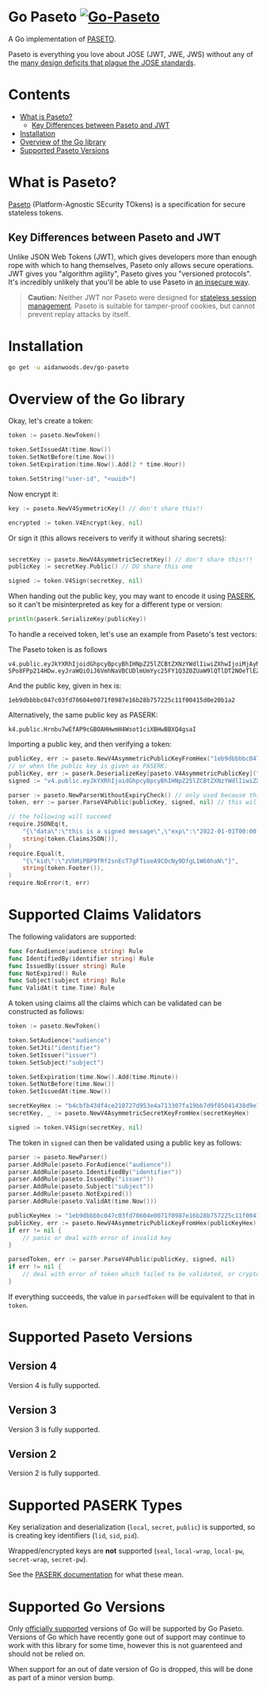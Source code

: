 # Go Paseto [![Go-Paseto](https://github.com/aidantwoods/go-paseto/actions/workflows/ci.yml/badge.svg)](https://github.com/aidantwoods/go-paseto/actions/workflows/ci.yml)

A Go implementation of [PASETO](https://github.com/paragonie/paseto).

Paseto is everything you love about JOSE (JWT, JWE, JWS) without any of the
[many design deficits that plague the JOSE standards](https://paragonie.com/blog/2017/03/jwt-json-web-tokens-is-bad-standard-that-everyone-should-avoid).


# Contents
* [What is Paseto?](#what-is-paseto)
  * [Key Differences between Paseto and JWT](#key-differences-between-paseto-and-jwt)
* [Installation](#installation)
* [Overview of the Go library](#overview-of-the-go-library)
* [Supported Paseto Versions](#supported-paseto-versions)

# What is Paseto?

[Paseto](https://github.com/paragonie/paseto) (Platform-Agnostic SEcurity
TOkens) is a specification for secure stateless tokens.

## Key Differences between Paseto and JWT

Unlike JSON Web Tokens (JWT), which gives developers more than enough rope with
which to hang themselves, Paseto only allows secure operations. JWT gives you
"algorithm agility", Paseto gives you "versioned protocols". It's incredibly
unlikely that you'll be able to use Paseto in
[an insecure way](https://auth0.com/blog/critical-vulnerabilities-in-json-web-token-libraries).

> **Caution:** Neither JWT nor Paseto were designed for
> [stateless session management](http://cryto.net/~joepie91/blog/2016/06/13/stop-using-jwt-for-sessions/).
> Paseto is suitable for tamper-proof cookies, but cannot prevent replay attacks
> by itself.

# Installation

```bash
go get -u aidanwoods.dev/go-paseto
```

# Overview of the Go library

Okay, let's create a token:
```go
token := paseto.NewToken()

token.SetIssuedAt(time.Now())
token.SetNotBefore(time.Now())
token.SetExpiration(time.Now().Add(2 * time.Hour))

token.SetString("user-id", "<uuid>")
```

Now encrypt it:
```go
key := paseto.NewV4SymmetricKey() // don't share this!!

encrypted := token.V4Encrypt(key, nil)
```

Or sign it (this allows receivers to verify it without sharing secrets):
```go

secretKey := paseto.NewV4AsymmetricSecretKey() // don't share this!!!
publicKey := secretKey.Public() // DO share this one

signed := token.V4Sign(secretKey, nil)
```

When handing out the public key, you may want to encode it using [PASERK](https://github.com/paseto-standard/paserk), so it can't be misinterpreted as key for a different type or version:
```go
println(paserk.SerializeKey(publicKey))
```

To handle a received token, let's use an example from Paseto's test vectors:

The Paseto token is as follows
```
v4.public.eyJkYXRhIjoidGhpcyBpcyBhIHNpZ25lZCBtZXNzYWdlIiwiZXhwIjoiMjAyMi0wMS0wMVQwMDowMDowMCswMDowMCJ9v3Jt8mx_TdM2ceTGoqwrh4yDFn0XsHvvV_D0DtwQxVrJEBMl0F2caAdgnpKlt4p7xBnx1HcO-SPo8FPp214HDw.eyJraWQiOiJ6VmhNaVBCUDlmUmYyc25FY1Q3Z0ZUaW9lQTlDT2NOeTlEZmdMMVc2MGhhTiJ9
```

And the public key, given in hex is:
```
1eb9dbbbbc047c03fd70604e0071f0987e16b28b757225c11f00415d0e20b1a2
```

Alternatively, the same public key as PASERK:
```
k4.public.Hrnbu7wEfAP9cGBOAHHwmH4Wsot1ciXBHwBBXQ4gsaI
```

Importing a public key, and then verifying a token:

```go
publicKey, err := paseto.NewV4AsymmetricPublicKeyFromHex("1eb9dbbbbc047c03fd70604e0071f0987e16b28b757225c11f00415d0e20b1a2") // this wil fail if given key in an invalid format
// or when the public key is given as PASERK:
publicKey, err := paserk.DeserializeKey[paseto.V4AsymmetricPublicKey]("k4.public.Hrnbu7wEfAP9cGBOAHHwmH4Wsot1ciXBHwBBXQ4gsaI")
signed := "v4.public.eyJkYXRhIjoidGhpcyBpcyBhIHNpZ25lZCBtZXNzYWdlIiwiZXhwIjoiMjAyMi0wMS0wMVQwMDowMDowMCswMDowMCJ9v3Jt8mx_TdM2ceTGoqwrh4yDFn0XsHvvV_D0DtwQxVrJEBMl0F2caAdgnpKlt4p7xBnx1HcO-SPo8FPp214HDw.eyJraWQiOiJ6VmhNaVBCUDlmUmYyc25FY1Q3Z0ZUaW9lQTlDT2NOeTlEZmdMMVc2MGhhTiJ9"

parser := paseto.NewParserWithoutExpiryCheck() // only used because this example token has expired, use NewParser() (which checks expiry by default)
token, err := parser.ParseV4Public(publicKey, signed, nil) // this will fail if parsing failes, cryptographic checks fail, or validation rules fail

// the following will succeed
require.JSONEq(t,
    "{\"data\":\"this is a signed message\",\"exp\":\"2022-01-01T00:00:00+00:00\"}",
    string(token.ClaimsJSON()),
)
require.Equal(t,
    "{\"kid\":\"zVhMiPBP9fRf2snEcT7gFTioeA9COcNy9DfgL1W60haN\"}",
    string(token.Footer()),
)
require.NoError(t, err)
```



# Supported Claims Validators
The following validators are supported:

```go
func ForAudience(audience string) Rule
func IdentifiedBy(identifier string) Rule
func IssuedBy(issuer string) Rule
func NotExpired() Rule
func Subject(subject string) Rule
func ValidAt(t time.Time) Rule
```

A token using claims all the claims which can be validated can be constructed as follows:

```go
token := paseto.NewToken()

token.SetAudience("audience")
token.SetJti("identifier")
token.SetIssuer("issuer")
token.SetSubject("subject")

token.SetExpiration(time.Now().Add(time.Minute))
token.SetNotBefore(time.Now())
token.SetIssuedAt(time.Now())

secretKeyHex := "b4cbfb43df4ce210727d953e4a713307fa19bb7d9f85041438d9e11b942a37741eb9dbbbbc047c03fd70604e0071f0987e16b28b757225c11f00415d0e20b1a2"
secretKey, _ := paseto.NewV4AsymmetricSecretKeyFromHex(secretKeyHex)

signed := token.V4Sign(secretKey, nil)
```

The token in `signed` can then be validated using a public key as follows:
```go
parser := paseto.NewParser()
parser.AddRule(paseto.ForAudience("audience"))
parser.AddRule(paseto.IdentifiedBy("identifier"))
parser.AddRule(paseto.IssuedBy("issuer"))
parser.AddRule(paseto.Subject("subject"))
parser.AddRule(paseto.NotExpired())
parser.AddRule(paseto.ValidAt(time.Now()))

publicKeyHex := "1eb9dbbbbc047c03fd70604e0071f0987e16b28b757225c11f00415d0e20b1a2"
publicKey, err := paseto.NewV4AsymmetricPublicKeyFromHex(publicKeyHex)
if err != nil {
    // panic or deal with error of invalid key
}

parsedToken, err := parser.ParseV4Public(publicKey, signed, nil)
if err != nil {
    // deal with error of token which failed to be validated, or cryptographically verified
}
```

If everything succeeds, the value in `parsedToken` will be equivalent to that in `token`.

# Supported Paseto Versions
## Version 4
Version 4 is fully supported.
## Version 3
Version 3 is fully supported.
## Version 2
Version 2 is fully supported.

# Supported PASERK Types

Key serialization and deserialization (`local`, `secret`, `public`) is supported, so is creating key identifiers (`lid`, `sid`, `pid`).

Wrapped/encrypted keys are **not** supported (`seal`, `local-wrap`, `local-pw`, `secret-wrap`, `secret-pw`).

See the [PASERK documentation](https://github.com/paseto-standard/paserk) for what these mean.

# Supported Go Versions
Only [officially supported](https://go.dev/doc/devel/release#policy) versions of Go will be
supported by Go Paseto. Versions of Go which have recently gone out of support may continue to work
with this library for some time, however this is not guarenteed and should not be relied on.

When support for an out of date version of Go is dropped, this will be done as part of a minor
version bump.
